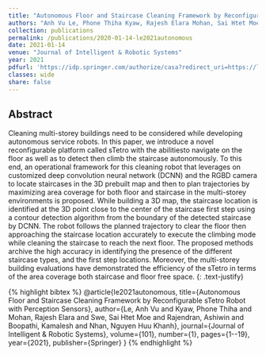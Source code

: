 ```yaml
---
title: "Autonomous Floor and Staircase Cleaning Framework by Reconfigurable sTetro Robot with Perception Sensors"
authors: "Anh Vu Le, Phone Thiha Kyaw, Rajesh Elara Mohan, Sai Htet Moe Swe, Ashiwin Rajendran, Kamalesh Boopathi, Nguyen Huu Khanh Nhan"
collection: publications
permalink: /publications/2020-01-14-le2021autonomous
date: 2021-01-14
venue: "Journal of Intelligent & Robotic Systems"
year: 2021
pdfurl: 'https://idp.springer.com/authorize/casa?redirect_uri=https://link.springer.com/content/pdf/10.1007/s10846-020-01281-2.pdf&casa_token=TS1SzJsIJdcAAAAA:KFt_4JOshmuwql_q4FTXQwC09fjGtyM1x3fwaC5HjiMqZliekOYV64omjWj-oLClyFAjo7kfP95sxDFIwMg'
classes: wide
share: false
---
```


## Abstract

Cleaning multi-storey buildings need to be considered while developing autonomous service robots. In this paper, we introduce a novel reconfigurable platform called sTetro with the abilitiesto navigate on the floor as well as to detect then climb the staircase autonomously. To this end, an operational framework for this cleaning robot that leverages on customized deep convolution neural network (DCNN) and the RGBD camera to locate staircases in the 3D prebuilt map and then to plan trajectories by maximizing area coverage for both floor and staircase in the multi-storey environments is proposed. While building a 3D map, the staircase location is identified at the 3D point close to the center of the staircase first step using a contour detection algorithm from the boundary of the detected staircase by DCNN. The robot follows the planned trajectory to clear the floor then approaching the staircase location accurately to execute the climbing mode while cleaning the staircase to reach the next floor. The proposed methods archive the high accuracy in identifying the presence of the different staircase types, and the first step locations. Moreover, the multi-storey building evaluations have demonstrated the efficiency of the sTetro in terms of the area coverage both staircase and floor free space.
{: .text-justify}

{% highlight bibtex %}
@article{le2021autonomous,
  title={Autonomous Floor and Staircase Cleaning Framework by Reconfigurable sTetro Robot with Perception Sensors},
  author={Le, Anh Vu and Kyaw, Phone Thiha and Mohan, Rajesh Elara and Swe, Sai Htet Moe and Rajendran, Ashiwin and Boopathi, Kamalesh and Nhan, Nguyen Huu Khanh},
  journal={Journal of Intelligent \& Robotic Systems},
  volume={101},
  number={1},
  pages={1--19},
  year={2021},
  publisher={Springer}
}
{% endhighlight %}